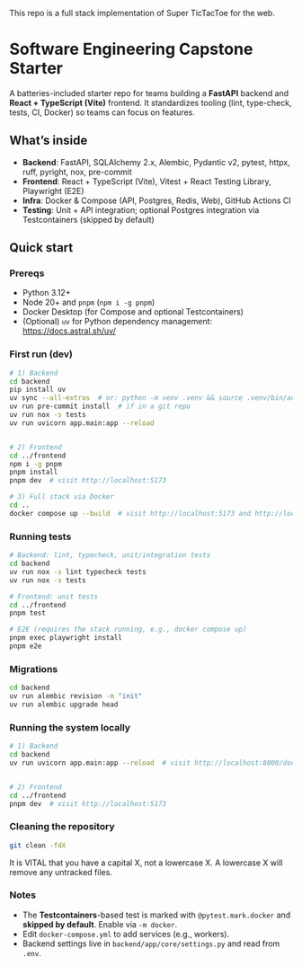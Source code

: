 This repo is a full stack implementation of Super TicTacToe for the web. 






# Software Engineering Capstone Starter

A batteries-included starter repo for teams building a **FastAPI** backend and **React + TypeScript (Vite)** frontend.
It standardizes tooling (lint, type-check, tests, CI, Docker) so teams can focus on features.

## What’s inside

- **Backend**: FastAPI, SQLAlchemy 2.x, Alembic, Pydantic v2, pytest, httpx, ruff, pyright, nox, pre-commit
- **Frontend**: React + TypeScript (Vite), Vitest + React Testing Library, Playwright (E2E)
- **Infra**: Docker & Compose (API, Postgres, Redis, Web), GitHub Actions CI
- **Testing**: Unit + API integration; optional Postgres integration via Testcontainers (skipped by default)

## Quick start

### Prereqs
- Python 3.12+
- Node 20+ and `pnpm` (`npm i -g pnpm`)
- Docker Desktop (for Compose and optional Testcontainers)
- (Optional) `uv` for Python dependency management: https://docs.astral.sh/uv/

### First run (dev)
```bash
# 1) Backend
cd backend
pip install uv
uv sync --all-extras  # or: python -m venv .venv && source .venv/bin/activate && pip install -e .[dev]
uv run pre-commit install  # if in a git repo
uv run nox -s tests
uv run uvicorn app.main:app --reload


# 2) Frontend
cd ../frontend
npm i -g pnpm
pnpm install
pnpm dev  # visit http://localhost:5173

# 3) Full stack via Docker
cd ..
docker compose up --build  # visit http://localhost:5173 and http://localhost:8000/docs
```

### Running tests
```bash
# Backend: lint, typecheck, unit/integration tests
cd backend
uv run nox -s lint typecheck tests
uv run nox -s tests

# Frontend: unit tests
cd ../frontend
pnpm test

# E2E (requires the stack running, e.g., docker compose up)
pnpm exec playwright install
pnpm e2e
```

### Migrations
```bash
cd backend
uv run alembic revision -m "init"
uv run alembic upgrade head
```

### Running the system locally
```bash
# 1) Backend
cd backend
uv run uvicorn app.main:app --reload  # visit http://localhost:8000/docs


# 2) Frontend
cd ../frontend
pnpm dev  # visit http://localhost:5173
```


### Cleaning the repository
```bash
git clean -fdX
```
It is VITAL that you have a capital X, not a lowercase X. A lowercase X will remove any untracked files.


### Notes
- The **Testcontainers**-based test is marked with `@pytest.mark.docker` and **skipped by default**. Enable via `-m docker`.
- Edit `docker-compose.yml` to add services (e.g., workers).
- Backend settings live in `backend/app/core/settings.py` and read from `.env`.
